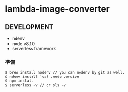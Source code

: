 # lambda-image-converter

## DEVELOPMENT
- ndenv
- node v8.1.0
- serverless framework

### 準備
```
$ brew install nodenv // you can nodenv by git as well.
$ ndenv install `cat .node-version`
$ npm install
$ serverless -v // or sls -v
```